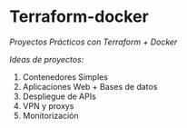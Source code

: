 # Terraform-docker
*Proyectos Prácticos con Terraform + Docker*

_Ideas de proyectos:_

1. Contenedores Simples
2. Aplicaciones Web + Bases de datos
3. Despliegue de APIs
4. VPN y proxys
5. Monitorización
